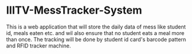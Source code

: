 # IIITV-MessTracker-System
This is a web application that will store the daily data of mess like student id, meals eaten etc. and wil also ensure that no student eats a meal more than once. The tracking will be done by student id card's barcode pattern and RFID tracker machine.
